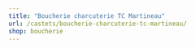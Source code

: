 ```yaml
---
title: "Boucherie charcuterie TC Martineau"
url: /castets/boucherie-charcuterie-tc-martineau/
shop: boucherie
---
```

